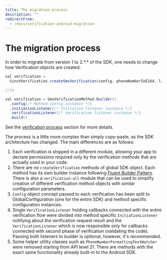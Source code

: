 ```yaml
---
title: The migration process
description: ""
redirectFrom:
  - /docs/verification-android-migration
---
```


# The migration process

In order to migrate from version 1 to 2.\*.\* of the SDK, one needs to change how Verification objects are created:

```java
val verification =
  SinchVerification.createSmsVerification(config, phoneNumberInE164, listener)

//to

val verification = SmsVerificationMethod.Builder()
  .config(/* Method config instance */)
  .initiationListener(/* Initiation listener instance */)
  .verificationListener(/* Verification listener instance */)
  .build()
```

See the [verification process](/docs/verification/android/android-the-verification-process.md) section for more details.

The process is a little more complex than simply copy-paste, as the SDK architecture has changed. The main differences are as follows:

1. Each verification is shipped in a different module, allowing your app to declare permissions required only by the verification methods that are actually used in your code.
2. There are no `createVerification` methods of global SDK object. Each method has its own builder instance following [Fluent Builder Pattern](https://dzone.com/articles/fluent-builder-pattern). There is also a `verification-all` module that can be used to simplify creation of different verification method objects with similar configuration parameters.
3. `Config` object concept passed to each verification has been split to GlobalConfiguration (one for the entire SDK) and method specific configuration instances.
4. Single `VerificationListener` holding callbacks connected with the entire verification flow were divided into method specific `InitiationListener` notifying about the verification request result and the `VerificationListener` which is now responsible only for callbacks connected with second phase of verification (validating the code). Passing both listeners to builder is optional, however, it's recommended.
5. Some helper utility classes such as `PhoneNumberFormattingTextWatcher` were removed starting from API level 21. There are methods with the exact same functionality already built-in to the Android SDK.
